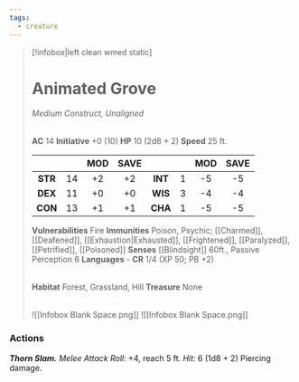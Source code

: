 ```yaml
---
tags:
  - creature
---
```

> [!infobox|left clean wmed static]
> # Animated Grove
> *Medium Construct, Unaligned*
> 
> | |
> | - |
> **AC** 14 **Initiative** +0 (10)
> **HP** 10 (2d8 + 2)
> **Speed** 25 ft.
> 
> | | | MOD | SAVE | | | MOD | SAVE |
> | :-: | :-: | :-: | :-: | :-: | :-: | :-: | :-: |
> | **STR** | 14 | +2 | +2 | **INT** | 1 | -5 | -5 | 
> | **DEX** | 11 | +0 | +0 | **WIS** | 3 | -4 | -4 |
> | **CON** | 13 | +1 | +1 | **CHA** | 1 | -5 | -5 |
> **Vulnerabilities** Fire
> **Immunities** Poison, Psychic; [[Charmed]], [[Deafened]], [[Exhaustion|Exhausted]], [[Frightened]], [[Paralyzed]], [[Petrified]], [[Poisoned]]
> **Senses** [[Blindsight]] 60ft., Passive Perception 6
> **Languages** -
> **CR** 1/4 (XP 50; PB +2)
> 
> | |
> | - |
> **Habitat** Forest, Grassland, Hill
> **Treasure** None
> 
> | |
> | - |
> ![[Infobox Blank Space.png]]
> ![[Infobox Blank Space.png]]

### Actions
_**Thorn Slam.**_ _Melee Attack Roll:_ +4, reach 5 ft. _Hit:_ 6 (1d8 + 2) Piercing damage.